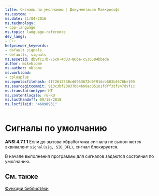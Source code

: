 ```yaml
---
title: Сигналы по умолчанию | Документация Майкрософт
ms.custom: ''
ms.date: 11/04/2016
ms.technology:
- cpp-language
ms.topic: language-reference
dev_langs:
- C++
helpviewer_keywords:
- default signals
- defaults, signals
ms.assetid: db9fc17b-75c0-4d33-86be-c536584bbede
author: mikeblome
ms.author: mblome
ms.workload:
- cplusplus
ms.openlocfilehash: 4ff2612538cd6953672d9f91dcb603b4676be100
ms.sourcegitcommit: 913c3bf23937b64b90ac05181fdff3df947d9f1c
ms.translationtype: HT
ms.contentlocale: ru-RU
ms.lasthandoff: 09/18/2018
ms.locfileid: "46098931"
---
```

# <a name="default-signals"></a>Сигналы по умолчанию

**ANSI 4.7.1.1** Если до вызова обработчика сигнала не выполняется эквивалент `signal(sig, SIG_DFL)`, сигнал блокируется.

В начале выполнения программы для сигналов задаются состояния по умолчанию.

## <a name="see-also"></a>См. также

[Функции библиотеки](../c-language/library-functions.md)